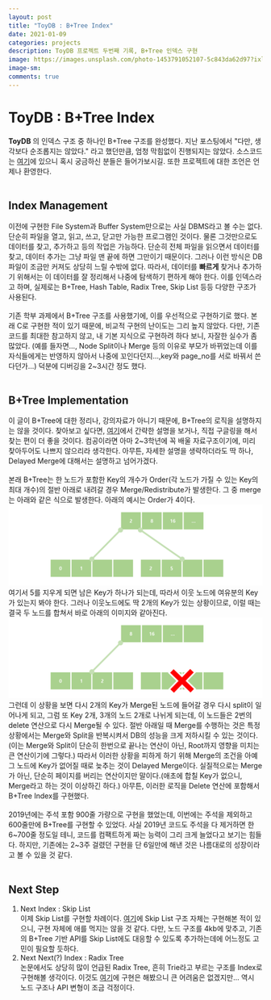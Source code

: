 ```yaml
---
layout: post
title: "ToyDB : B+Tree Index"
date: 2021-01-09
categories: projects
description: ToyDB 프로젝트 두번째 기록, B+Tree 인덱스 구현
image: https://images.unsplash.com/photo-1453791052107-5c843da62d97?ixlib=rb-1.2.1&ixid=MXwxMjA3fDB8MHxwaG90by1wYWdlfHx8fGVufDB8fHw%3D&auto=format&fit=crop&w=1050&q=80
image-sm:
comments: true
---
```


# ToyDB : B+Tree Index
<b>ToyDB</b> 의 인덱스 구조 중 하나인 B+Tree 구조를 완성했다. 지난 포스팅에서 "다만, 생각보다 순조롭지는 않았다." 라고 했던만큼, 엄청 막힘없이 진행되지는 않았다. 소스코드는 [여기](https://github.com/pch6828/ToyDB)에 있으니 혹시 궁금하신 분들은 들어가보시길. 또한 프로젝트에 대한 조언은 언제나 환영한다.<br>
<br>

## Index Management
이전에 구현한 File System과 Buffer System만으로는 사실 DBMS라고 볼 수는 없다. 단순히 파일을 열고, 읽고, 쓰고, 닫고만 가능한 프로그램인 것이다. 물론 그것만으로도 데이터를 찾고, 추가하고 등의 작업은 가능하다. 단순히 전체 파일을 읽으면서 데이터를 찾고, 데이터 추가는 그냥 파일 맨 끝에 하면 그만이기 때문이다. 그러나 이런 방식은 DB 파일이 조금만 커져도 상당히 느릴 수밖에 없다. 따라서, 데이터를 <b>빠르게</b> 찾거나 추가하기 위해서는 이 데이터를 잘 정리해서 나중에 탐색하기 편하게 해야 한다. 이를 인덱스라고 하며, 실제로는 B+Tree, Hash Table, Radix Tree, Skip List 등등 다양한 구조가 사용된다.<br>
<br>
기존 학부 과제에서 B+Tree 구조를 사용했기에, 이를 우선적으로 구현하기로 했다. 본래 C로 구현한 적이 있기 때문에, 비교적 구현의 난이도는 그리 높지 않았다. 다만, 기존 코드를 최대한 참고하지 않고, 내 기본 지식으로 구현하려 하다 보니, 자잘한 실수가 좀 많았다. (예를 들자면..., Node Split이나 Merge 등의 이유로 부모가 바뀌었는데 이를 자식들에게는 반영하지 않아서 나중에 꼬인다던지...,key와 page_no를 서로 바꿔서 쓴다던가...) 덕분에 디버깅을 2~3시간 정도 했다.<br>
<br>

## B+Tree Implementation
이 글이 B+Tree에 대한 정리나, 강의자료가 아니기 때문에, B+Tree의 로직을 설명하지는 않을 것이다. 찾아보고 싶다면, [여기](https://ko.wikipedia.org/wiki/B%2B_%ED%8A%B8%EB%A6%AC)에서 간략한 설명을 보거나, 직접 구글링을 해서 찾는 편이 더 좋을 것이다. 컴공이라면 아마 2~3학년에 꼭 배울 자료구조이기에, 미리 찾아두어도 나쁘지 않으리라 생각한다. 아무튼, 자세한 설명을 생략하더라도 딱 하나, Delayed Merge에 대해서는 설명하고 넘어가겠다.<br>
<br>
본래 B+Tree는 한 노드가 포함한 Key의 개수가 Order(각 노드가 가질 수 있는 Key의 최대 개수)의 절반 아래로 내려갈 경우 Merge/Redistribute가 발생한다. 그 중 merge는 아래와 같은 식으로 발생한다. 아래의 예시는 Order가 4이다.
![before_merge](/assets/image/post/1-9-1.png)
여기서 5를 지우게 되면 남은 Key가 하나가 되는데, 따라서 이웃 노드에 여유분의 Key가 있는지 봐야 한다. 그러나 이웃노드에도 딱 2개의 Key가 있는 상황이므로, 이럴 때는 결국 두 노드를 합쳐서 바로 아래의 이미지와 같아진다.
![after_merge](/assets/image/post/1-9-2.png)
그런데 이 상황을 보면 다시 2개의 Key가 Merge된 노드에 들어갈 경우 다시 split이 일어나게 되고, 그럼 또 Key 2개, 3개의 노드 2개로 나뉘게 되는데, 이 노드들은 2번의 delete 연산으로 다시 Merge될 수 있다. 절반 아래일 때 Merge를 수행하는 것은 특정 상황에서는 Merge와 Split을 반복시켜서 DB의 성능을 크게 저하시킬 수 있는 것이다.(이는 Merge와 Split이 단순히 한번으로 끝나는 연산이 아닌, Root까지 영향을 미치는 큰 연산이기에 그렇다.) 따라서 이러한 상황을 피하게 하기 위해 Merge의 조건을 아예 그 노드에 Key가 없어질 때로 늦추는 것이 Delayed Merge이다. 실질적으로는 Merge가 아닌, 단순히 페이지를 버리는 연산이지만 말이다.(애초에 합칠 Key가 없으니, Merge라고 하는 것이 이상하긴 하다.) 아무튼, 이러한 로직을 Delete 연산에 포함해서 B+Tree Index를 구현했다.<br>
<br>
2019년에는 주석 포함 900줄 가량으로 구현을 했었는데, 이번에는 주석을 제외하고 600줄만에 B+Tree를 구현할 수 있었다. 사실 2019년 코드도 주석을 다 제거하면 한 6~700줄 정도일 테니, 코드를 컴팩트하게 짜는 능력이 그리 크게 늘었다고 보기는 힘들다. 하지만, 기존에는 2~3주 걸렸던 구현을 단 6일만에 해낸 것은 나름대로의 성장이라고 볼 수 있을 것 같다.<br>
<br>

## Next Step
1. Next Index : Skip List<br>
이제 Skip List를 구현할 차례이다. [여기](https://github.com/pch6828/DB_Lecture_Implementation/tree/master/Skip%20List)에 Skip List 구조 자체는 구현해본 적이 있으니, 구현 자체에 애를 먹지는 않을 것 같다. 다만, 노드 구조를 4kb에 맞추고, 기존의 B+Tree 기반 API를 Skip List에도 대응할 수 있도록 추가하는데에 어느정도 고민이 필요할 듯하다.
1. Next Next(?) Index : Radix Tree<br>
논문에서도 상당히 많이 언급된 Radix Tree, 흔히 Trie라고 부르는 구조를 Index로 구현해볼 생각이다. 이것도 [여기](https://github.com/pch6828/DB_Lecture_Implementation/tree/master/Trie)에 구현은 해봤으니 큰 어려움은 없겠지만... 역시 노드 구조나 API 변형이 조금 걱정이다.